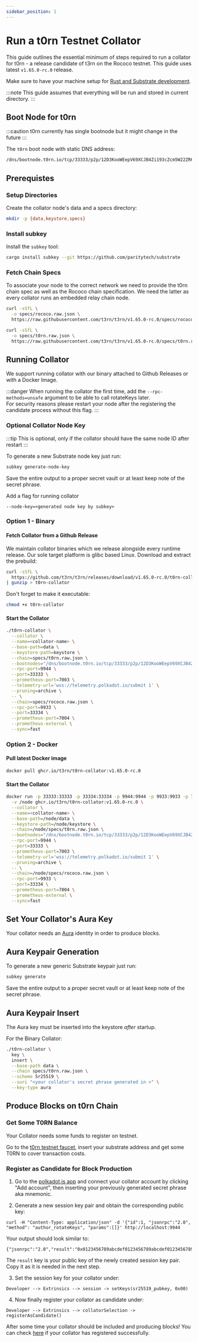 ```yaml
---
sidebar_position: 1
---
```


# Run a t0rn Testnet Collator

This guide outlines the essential minimum of steps required to run a collator for t0rn - a release candidate of t3rn on the Rococo testnet. This guide uses latest `v1.65.0-rc.0` release.

Make sure to have your machine setup for [Rust and Substrate development](https://docs.substrate.io/v3/getting-started/installation/).

:::note
This guide assumes that everything will be run and stored in current directory.
:::

## Boot Node for t0rn

:::caution
t0rn currently has single bootnode but it might change in the future
:::

The `t0rn` boot node with static DNS address:

```sh
/dns/bootnode.t0rn.io/tcp/33333/p2p/12D3KooWEepV69XCJB4Zi193cZcm5W22ZR62DEP84iLFTUKVPtwp
```

## Prerequistes

### Setup Directories

Create the collator node's data and a specs directory:

```sh
mkdir -p {data,keystore,specs}
```

### Install subkey

Install the `subkey` tool:

```sh
cargo install subkey --git https://github.com/paritytech/substrate
```

### Fetch Chain Specs

To associate your node to the correct network we need to provide the t0rn chain spec as well as the Rococo chain specification. We need the latter as every collator runs an embedded relay chain node.

```sh
curl -sSfL \
  -o specs/rococo.raw.json \
  https://raw.githubusercontent.com/t3rn/t3rn/v1.65.0-rc.0/specs/rococo.raw.json

curl -sSfL \
  -o specs/t0rn.raw.json \
  https://raw.githubusercontent.com/t3rn/t3rn/v1.65.0-rc.0/specs/t0rn.raw.json
```

## Running Collator

We support running collator with our binary attached to Github Releases or with a Docker Image.

:::danger
When running the collator the first time, add the `--rpc-methods=unsafe` argument to be able to call rotateKeys later.  
For security reasons please restart your node after the registering the candidate process without this flag.
:::

### Optional Collator Node Key

:::tip
This is optional, only if the collator should have the same node ID after restart
:::

To generate a new Substrate node key just run:

```sh
subkey generate-node-key
```

Save the entire output to a proper secret vault or at least keep note of the secret phrase.

Add a flag for running collator
```
--node-key=<generated node key by subkey>
```

### Option 1 - Binary

#### Fetch Collator from a Github Release

We maintain collator binaries which we release alongside every runtime release. Our sole target platform is glibc based Linux. Download and extract the prebuild:

```sh
curl -sSfL \
  https://github.com/t3rn/t3rn/releases/download/v1.65.0-rc.0/t0rn-collator-v1.65.0-rc.0-x86_64-unknown-linux-gnu.gz \
| gunzip > t0rn-collator
```

Don't forget to make it executable:

```sh
chmod +x t0rn-collator
```

#### Start the Collator

```sh
./t0rn-collator \
  --collator \
  --name=<collator-name> \
  --base-path=data \
  --keystore-path=keystore \
  --chain=specs/t0rn.raw.json \
  --bootnodes="/dns/bootnode.t0rn.io/tcp/33333/p2p/12D3KooWEepV69XCJB4Zi193cZcm5W22ZR62DEP84iLFTUKVPtwp" \
  --rpc-port=9944 \
  --port=33333 \
  --prometheus-port=7003 \
  --telemetry-url='wss://telemetry.polkadot.io/submit 1' \
  --pruning=archive \
  -- \
  --chain=specs/rococo.raw.json \
  --rpc-port=9933 \
  --port=33334 \
  --prometheus-port=7004 \
  --prometheus-external \
  --sync=fast
```

### Option 2 - Docker

#### Pull latest Docker image

```sh
docker pull ghcr.io/t3rn/t0rn-collator:v1.65.0-rc.0
```

#### Start the Collator

```sh
docker run -p 33333:33333 -p 33334:33334 -p 9944:9944 -p 9933:9933 -p 7003:7003 \
  -v /node ghcr.io/t3rn/t0rn-collator:v1.65.0-rc.0 \
  --collator \
  --name=<collator-name> \
  --base-path=/node/data \
  --keystore-path=/node/keystore \
  --chain=/node/specs/t0rn.raw.json \
  --bootnodes="/dns/bootnode.t0rn.io/tcp/33333/p2p/12D3KooWEepV69XCJB4Zi193cZcm5W22ZR62DEP84iLFTUKVPtwp" \
  --rpc-port=9944 \
  --port=33333 \
  --prometheus-port=7003 \
  --telemetry-url='wss://telemetry.polkadot.io/submit 1' \
  --pruning=archive \
  -- \
  --chain=/node/specs/rococo.raw.json \
  --rpc-port=9933 \
  --port=33334 \
  --prometheus-port=7004 \
  --prometheus-external \
  --sync=fast
```

## Set Your Collator's Aura Key

Your collator needs an [Aura](https://docs.substrate.io/v3/advanced/consensus/#aura) identity in order to produce blocks.

## Aura Keypair Generation

To generate a new generic Substrate keypair just run:

```sh
subkey generate
```

Save the entire output to a proper secret vault or at least keep note of the secret phrase.

## Aura Keypair Insert

The Aura key must be inserted into the keystore *after* startup.

For the Binary Collator:
```sh
./t0rn-collator \
  key \
  insert \
  --base-path data \
  --chain specs/t0rn.raw.json \
  --scheme Sr25519 \
  --suri "<your collator's secret phrase generated in >" \
  --key-type aura
```

## Produce Blocks on t0rn Chain

### Get Some T0RN Balance

Your Collator needs some funds to register on testnet.

Go to the [t0rn testnet faucet](https://faucet.t0rn.io), insert your substrate address and get some T0RN to cover transaction costs.

### Register as Candidate for Block Production 

1. Go to the [polkadot.js app](https://polkadot.js.org/apps/?rpc=wss%3A%2F%2Frpc.t0rn.io#/accounts) and connect your collator account by clicking "Add account", then inserting your previously generated secret phrase aka mnemonic.

2. Generate a new session key pair and obtain the corresponding public key:

```
curl -H "Content-Type: application/json" -d '{"id":1, "jsonrpc":"2.0", "method": "author_rotateKeys", "params":[]}' http://localhost:9944
```

Your output should look similar to:

```
{"jsonrpc":"2.0","result":"0x0123456789abcdef0123456789abcdef0123456789abcdef0123456789abcdef","id":1}
```


The `result` key is your public key of the newly created session key pair. Copy it as it is needed in the next step.

3. Set the session key for your collator under:

```
Developer --> Extrinsics --> session -> setKeys(sr25519_pubkey, 0x00)
```

4. Now finally register your collator as candidate under:

```
Developer --> Extrinsics --> collatorSelection -> registerAsCandidate()
```

After some time your collator should be included and producing blocks!
You can check [here](https://polkadot.js.org/apps/?rpc=wss%3A%2F%2Frpc.t0rn.io#/collators) if your collator has registered successfully.
